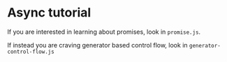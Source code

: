 # Async tutorial
If you are interested in learning about promises, look in `promise.js`.

If instead you are craving generator based control flow, look in `generator-control-flow.js`
